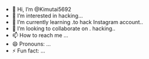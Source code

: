 - 👋 Hi, I’m @Kimutai5692
- 👀 I’m interested in hacking...
- 🌱 I’m currently learning .to hack Instagram account..
- 💞️ I’m looking to collaborate on . hacking..
- 📫 How to reach me ...
- 😄 Pronouns: ...
- ⚡ Fun fact: ...

<!---
Kimutai5692/Kimutai5692 is a ✨ special ✨ repository because its `README.md` (this file) appears on your GitHub profile.
You can click the Preview link to take a look at your changes.
--->
